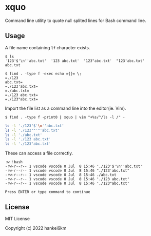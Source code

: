 # xquo

Command line utility to quote null splited lines for Bash command line.

## Usage

A file name containing `lf` character exists.

```console
$ ls
'123'$'\n''abc.txt'  '123 abc.txt'  '123"abc.txt'  "123'abc.txt"   abc.txt

$ find . -type f -exec echo ={}= \;
=./123
abc.txt=
=./123'abc.txt=
=./abc.txt=
=./123 abc.txt=
=./123"abc.txt=
```

Import the file list as a command line into the editor(ie. Vim).

```console
$ find . -type f -print0 | xquo | vim "+%s/^/ls -l /" -
```

```bash
ls -l './123'$'\n''abc.txt'
ls -l './123'"'"'abc.txt'
ls -l './abc.txt'
ls -l './123 abc.txt'
ls -l './123"abc.txt'
```

These can access a file correctly.

```text
:w !bash
-rw-r--r-- 1 vscode vscode 0 Jul  8 15:46 './123'$'\n''abc.txt'
-rw-r--r-- 1 vscode vscode 0 Jul  8 15:46 "./123'abc.txt"
-rw-r--r-- 1 vscode vscode 0 Jul  8 15:46 ./abc.txt
-rw-r--r-- 1 vscode vscode 0 Jul  8 15:46 './123 abc.txt'
-rw-r--r-- 1 vscode vscode 0 Jul  8 15:46 './123"abc.txt'

Press ENTER or type command to continue
```

## License

MIT License

Copyright (c) 2022 hankei6km
